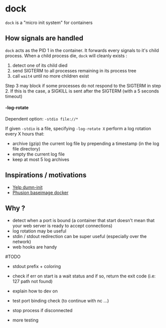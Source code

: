 # dock

`dock` is a "micro init system" for containers

## How signals are handled

`dock` acts as the PID 1 in the container. It forwards every signals to it's child process. When a child process die, `dock` will cleanly exists :

1. detect one of its child died
2. send SIGTERM to all processes remaining in its process tree
3. call `wait4` until no more children exist

Step 3 may block if some processes do not respond to the SIGTERM in step 2. If this is the case, a SIGKILL is sent after the SIGTERM (with a 5 seconds timeout)

#### -log-rotate

Dependent option: `-stdio file://*`

If given `-stdio` is a file, specifying `-log-rotate X` perform a log rotation every X hours that:

- archive (gzip) the current log file by prepending a timestamp (in the log file directory)
- empty the current log file
- keep at most 5 log archives

## Inspirations / motivations

- [Yelp dumn-init](https://github.com/Yelp/dumb-init)
- [Phusion baseimage docker](https://github.com/phusion/baseimage-docker)

## Why ?

- detect when a port is bound (a container that start doesn't mean that your web server is ready to accept connections)
- log rotation may be useful
- stdin / stdout redirection can be super useful (especially over the network)
- web hooks are handy

#TODO

- stdout prefix + coloring
- check if err on start is a wait status and if so, return the exit code (i.e: 127 path not found)
- explain how to dev on
- test port binding check (to continue with nc ...)
- stop process if disconnected

- more testing

